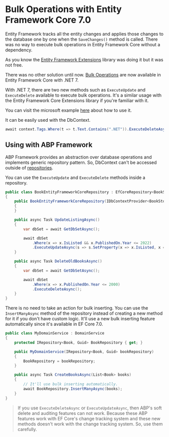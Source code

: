 # Bulk Operations with Entity Framework Core 7.0
Entity Framework tracks all the entity changes and applies those changes to the database one by one when the `SaveChanges()` method is called. There was no way to execute bulk operations in Entity Framework Core without a dependency. 

As you know the [Entity Framework Extensions](https://entityframework-extensions.net/bulk-savechanges) library was doing it but it was not free.

There was no other solution until now. [Bulk Operations](https://learn.microsoft.com/en-us/ef/core/what-is-new/ef-core-7.0/whatsnew#executeupdate-and-executedelete-bulk-updates) are now available in Entity Framework Core with .NET 7.

With .NET 7, there are two new methods such as `ExecuteUpdate` and `ExecuteDelete` available to execute bulk operations. It's a similar usage with the Entity Framework Core Extensions library if you're familiar with it.

You can visit the microsoft example [here](https://docs.microsoft.com/en-us/ef/core/what-is-new/ef-core-7.0/whatsnew#executeupdate-and-executedelete-bulk-updates) about how to use it.


It can be easily used with the DbContext. 

```csharp
await context.Tags.Where(t => t.Text.Contains(".NET")).ExecuteDeleteAsync();
```

## Using with ABP Framework
ABP Framework provides an abstraction over database operations and implements generic repository pattern. So, DbContext can't be accessed outside of [repositories](https://docs.abp.io/en/abp/latest/Repositories).

You can use the `ExecuteUpdate` and `ExecuteDelete` methods inside a repository.

```csharp
public class BookEntityFrameworkCoreRepository : EfCoreRepository<BookStoreDbContext, Book, Guid>, IBookRepository
{
    public BookEntityFrameworkCoreRepository(IDbContextProvider<BookStoreDbContext> dbContextProvider) : base(dbContextProvider)
    {
    }

    public async Task UpdateListingAsync()
    {
        var dbSet = await GetDbSetAsync();

        await dbSet
            .Where(x => x.IsListed && x.PublishedOn.Year <= 2022)
            .ExecuteUpdateAsync(s => s.SetProperty(x => x.IsListed, x => false));
    }

    public async Task DeleteOldBooksAsync()
    {
        var dbSet = await GetDbSetAsync();

        await dbSet
            .Where(x => x.PublishedOn.Year <= 2000)
            .ExecuteDeleteAsync();
    }
}
```

There is no need to take an action for bulk inserting. You can use the `InsertManyAsync` method of the repository instead of creating a new method for it if you don't have custom logic. It'll use a new bulk inserting feature automatically since it's available in EF Core 7.0.

```csharp
public class MyDomainService : DomainService
{
    protected IRepository<Book, Guid> BookRepository { get; }

    public MyDomainService(IRepository<Book, Guid> bookRepository)
    {
        BookRepository = bookRepository;
    }

    public async Task CreateBooksAsync(List<Book> books)
    {
        // It'll use bulk inserting automatically.
        await BookRepository.InsertManyAsync(books);
    }
}
```

> If you use `ExecuteDeleteAsync` or `ExecuteUpdateAsync`, then ABP's soft delete and auditing features can not work. Because these ABP features work with EF Core's change tracking system and these new methods doesn't work with the change tracking system. So, use them carefully.
